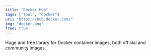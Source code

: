 ```yaml
---
title: "Docker Hub"
tags: ["tool", "docker"]
uri: "https://hub.docker.com/"
img: "docker.png"
free: true
---
```


Huge and free library for Docker container images, both official and community images.